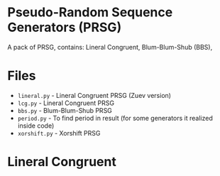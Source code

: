 # Pseudo-Random Sequence Generators (PRSG)
A pack of PRSG, contains: Lineral Congruent, Blum-Blum-Shub (BBS), 

# Files

* `lineral.py` - Lineral Congruent PRSG (Zuev version)
* `lcg.py` - Lineral Congruent PRSG
* `bbs.py` - Blum-Blum-Shub PRSG
* `period.py` - To find period in result (for some generators it realized inside code)
* `xorshift.py` - Xorshift PRSG

# Lineral Congruent
